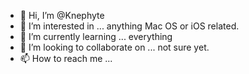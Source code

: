 - 👋 Hi, I’m @Knephyte
- 👀 I’m interested in ... anything Mac OS or iOS related. 
- 🌱 I’m currently learning ... everything 
- 💞️ I’m looking to collaborate on ... not sure yet. 
- 📫 How to reach me ...

<!---
Knephyte/Knephyte is a ✨ special ✨ repository because its `README.md` (this file) appears on your GitHub profile.
You can click the Preview link to take a look at your changes.
--->
